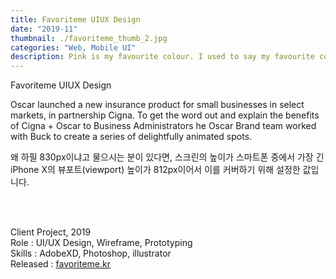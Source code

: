 ```yaml
---
title: Favoriteme UIUX Design
date: "2019-11"
thumbnail: ./favoriteme_thumb_2.jpg
categories: "Web, Mobile UI"
description: Pink is my favourite colour. I used to say my favourite colour was black to be cool, but it is pink - all shades of pink. If I have an accessory, it is probably pink.
---
```


<div><div class="intro">
    <div class="title">Favoriteme UIUX Design</div>
    <div>
        <p class="en">Oscar launched a new insurance product for small businesses in select markets, in partnership Cigna. To get the word out and explain the benefits of Cigna + Oscar to Business Administrators he Oscar Brand team worked with Buck to create a series of delightfully animated spots.</p>
        <p class="ko">왜 하필 830px이냐고 물으시는 분이 있다면, 스크린의 높이가 스마트폰 중에서 가장 긴 iPhone X의 뷰포트(viewport) 높이가 812px이어서 이를 커버하기 위해 설정한 값입니다.</p>
    </div>
</div></div><!-- // section intro -->

<div class="project-img">
    <img alt="" src="https://drive.google.com/uc?id=1IBW79btlTMtFOwOIkodKhmOGoyG-1JHw">
<!-- ![Don't stop](https://drive.google.com/uc?id=1IBW79btlTMtFOwOIkodKhmOGoyG-1JHw) -->
</div> <!-- // section 1-grid contents -->

<div class="project-img">
    <img alt="" src="https://drive.google.com/uc?id=1Ebww6G4kcoAj8lNeFU5Y0hivpcktQwf1">
<!-- ![Don't stop](https://drive.google.com/uc?id=1Ebww6G4kcoAj8lNeFU5Y0hivpcktQwf1) -->
</div>
<div class="project-img">
    <img alt="" src="https://drive.google.com/uc?id=1cOqpBefom__L5nIdOnFfugNFmHn_xlzs">
<!-- ![Don't stop](https://drive.google.com/uc?id=1cOqpBefom__L5nIdOnFfugNFmHn_xlzs) -->
</div>
<div class="project-img">
    <img alt="" src="https://drive.google.com/uc?id=1609prpyKLnMBhAZNkftrY_LVmjW6fSU4">
<!-- ![Don't stop](https://drive.google.com/uc?id=1609prpyKLnMBhAZNkftrY_LVmjW6fSU4) -->
</div>
<div class="project-img">
    <img alt="" src="https://drive.google.com/uc?id=1SlfXkuHP-o4CtaLm6ggjoIRNLik4Fwx3">
<!-- ![Don't stop](https://drive.google.com/uc?id=1SlfXkuHP-o4CtaLm6ggjoIRNLik4Fwx3) -->
</div>

<br/>
<br/>

Client Project, 2019<br>
Role : UI/UX Design, Wireframe, Prototyping<br>
Skills : AdobeXD, Photoshop, illustrator<br>
Released : [favoriteme.kr](https://favoriteme.kr/)